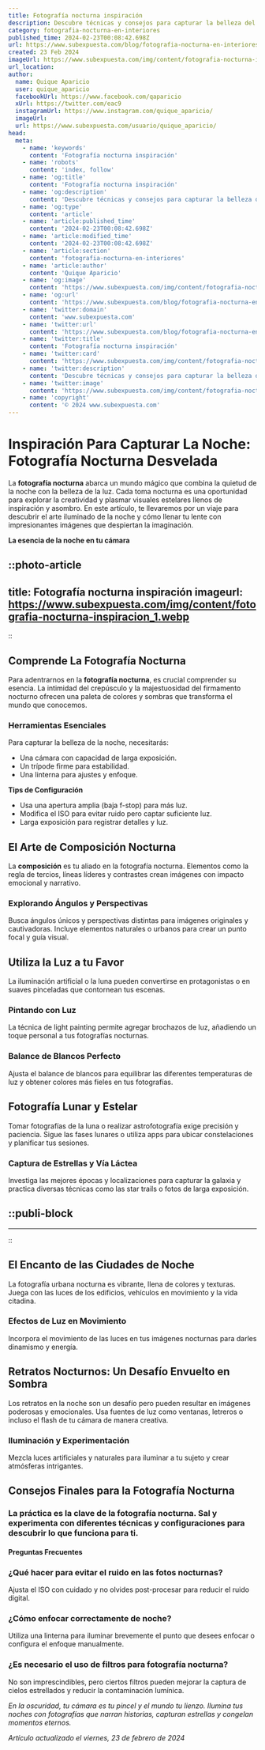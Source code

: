 ```yaml
---
title: Fotografía nocturna inspiración
description: Descubre técnicas y consejos para capturar la belleza del cielo nocturno y transformar la noche en tu lienzo fotográfico.
category: fotografia-nocturna-en-interiores
published_time: 2024-02-23T00:08:42.698Z
url: https://www.subexpuesta.com/blog/fotografia-nocturna-en-interiores/fotografia-nocturna-inspiracion
created: 23 Feb 2024
imageUrl: https://www.subexpuesta.com/img/content/fotografia-nocturna-inspiracion_1.webp
url_location:
author:
  name: Quique Aparicio
  user: quique_aparicio
  facebookUrl: https://www.facebook.com/qaparicio
  xUrl: https://twitter.com/eac9
  instagramUrl: https://www.instagram.com/quique_aparicio/
  imageUrl: 
  url: https://www.subexpuesta.com/usuario/quique_aparicio/
head:
  meta:
    - name: 'keywords'
      content: 'Fotografía nocturna inspiración'
    - name: 'robots'
      content: 'index, follow'
    - name: 'og:title'
      content: 'Fotografía nocturna inspiración'
    - name: 'og:description'
      content: 'Descubre técnicas y consejos para capturar la belleza del cielo nocturno y transformar la noche en tu lienzo fotográfico.'
    - name: 'og:type'
      content: 'article'
    - name: 'article:published_time'
      content: '2024-02-23T00:08:42.698Z'
    - name: 'article:modified_time'
      content: '2024-02-23T00:08:42.698Z'
    - name: 'article:section'
      content: 'fotografia-nocturna-en-interiores'
    - name: 'article:author'
      content: 'Quique Aparicio'
    - name: 'og:image'
      content: 'https://www.subexpuesta.com/img/content/fotografia-nocturna-inspiracion_1.webp'
    - name: 'og:url'
      content: 'https://www.subexpuesta.com/blog/fotografia-nocturna-en-interiores/fotografia-nocturna-inspiracion'
    - name: 'twitter:domain'
      content: 'www.subexpuesta.com'
    - name: 'twitter:url'
      content: 'https://www.subexpuesta.com/blog/fotografia-nocturna-en-interiores/fotografia-nocturna-inspiracion'
    - name: 'twitter:title'
      content: 'Fotografía nocturna inspiración'
    - name: 'twitter:card'
      content: 'https://www.subexpuesta.com/img/content/fotografia-nocturna-inspiracion_1.webp'
    - name: 'twitter:description'
      content: 'Descubre técnicas y consejos para capturar la belleza del cielo nocturno y transformar la noche en tu lienzo fotográfico.'
    - name: 'twitter:image'
      content: 'https://www.subexpuesta.com/img/content/fotografia-nocturna-inspiracion_1.webp'
    - name: 'copyright'
      content: '© 2024 www.subexpuesta.com'
---
```

# Inspiración Para Capturar La Noche: Fotografía Nocturna Desvelada

La **fotografía nocturna** abarca un mundo mágico que combina la quietud de la noche con la belleza de la luz. Cada toma nocturna es una oportunidad para explorar la creatividad y plasmar visuales estelares llenos de inspiración y asombro. En este artículo, te llevaremos por un viaje para descubrir el arte iluminado de la noche y cómo llenar tu lente con impresionantes imágenes que despiertan la imaginación.

**La esencia de la noche en tu cámara**


::photo-article
---
title: Fotografía nocturna inspiración
imageurl: https://www.subexpuesta.com/img/content/fotografia-nocturna-inspiracion_1.webp
---
::


## Comprende La Fotografía Nocturna

Para adentrarnos en la **fotografía nocturna**, es crucial comprender su esencia. La intimidad del crepúsculo y la majestuosidad del firmamento nocturno ofrecen una paleta de colores y sombras que transforma el mundo que conocemos.

### Herramientas Esenciales
Para capturar la belleza de la noche, necesitarás:

- Una cámara con capacidad de larga exposición.
- Un trípode firme para estabilidad.
- Una linterna para ajustes y enfoque.

**Tips de Configuración**

- Usa una apertura amplia (baja f-stop) para más luz.
- Modifica el ISO para evitar ruido pero captar suficiente luz.
- Larga exposición para registrar detalles y luz.

## El Arte de Composición Nocturna

La **composición** es tu aliado en la fotografía nocturna. Elementos como la regla de tercios, líneas líderes y contrastes crean imágenes con impacto emocional y narrativo.

### Explorando Ángulos y Perspectivas

Busca ángulos únicos y perspectivas distintas para imágenes originales y cautivadoras. Incluye elementos naturales o urbanos para crear un punto focal y guía visual.

## Utiliza la Luz a tu Favor

La iluminación artificial o la luna pueden convertirse en protagonistas o en suaves pinceladas que contornean tus escenas.

### Pintando con Luz

La técnica de light painting permite agregar brochazos de luz, añadiendo un toque personal a tus fotografías nocturnas.

### Balance de Blancos Perfecto

Ajusta el balance de blancos para equilibrar las diferentes temperaturas de luz y obtener colores más fieles en tus fotografías.

## Fotografía Lunar y Estelar

Tomar fotografías de la luna o realizar astrofotografía exige precisión y paciencia. Sigue las fases lunares o utiliza apps para ubicar constelaciones y planificar tus sesiones.

### Captura de Estrellas y Vía Láctea

Investiga las mejores épocas y localizaciones para capturar la galaxia y practica diversas técnicas como las star trails o fotos de larga exposición.


  ::publi-block
  ---
  ---
  ::
  
  
## El Encanto de las Ciudades de Noche

La fotografía urbana nocturna es vibrante, llena de colores y texturas. Juega con las luces de los edificios, vehículos en movimiento y la vida citadina.

### Efectos de Luz en Movimiento

Incorpora el movimiento de las luces en tus imágenes nocturnas para darles dinamismo y energía.

## Retratos Nocturnos: Un Desafío Envuelto en Sombra

Los retratos en la noche son un desafío pero pueden resultar en imágenes poderosas y emocionales. Usa fuentes de luz como ventanas, letreros o incluso el flash de tu cámara de manera creativa. 

### Iluminación y Experimentación

Mezcla luces artificiales y naturales para iluminar a tu sujeto y crear atmósferas intrigantes.

## Consejos Finales para la Fotografía Nocturna

### **La práctica es la clave de la fotografía nocturna.** Sal y experimenta con diferentes técnicas y configuraciones para descubrir lo que funciona para ti.

#### Preguntas Frecuentes

### ¿Qué hacer para evitar el ruido en las fotos nocturnas?
Ajusta el ISO con cuidado y no olvides post-procesar para reducir el ruido digital.

### ¿Cómo enfocar correctamente de noche?
Utiliza una linterna para iluminar brevemente el punto que desees enfocar o configura el enfoque manualmente.

### ¿Es necesario el uso de filtros para fotografía nocturna?
No son imprescindibles, pero ciertos filtros pueden mejorar la captura de cielos estrellados y reducir la contaminación lumínica.

*En la oscuridad, tu cámara es tu pincel y el mundo tu lienzo. Ilumina tus noches con fotografías que narran historias, capturan estrellas y congelan momentos eternos.*

_Artículo actualizado el viernes, 23 de febrero de 2024_